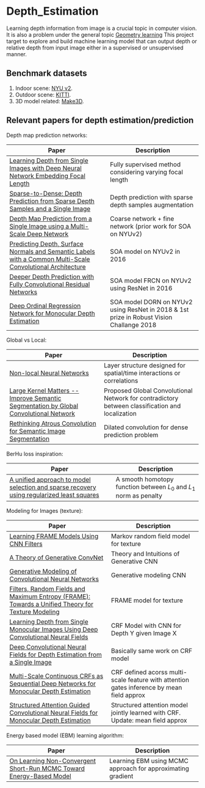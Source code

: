 # Depth_Estimation

Learning depth information from image is a crucial topic in computer vision.  It is also a problem under the general topic [Geometry learning](http://geometricdeeplearning.com/)  This project target to explore and build machine learning model that can output depth or relative depth from input image either in a supervised or unsupervised manner.


## Benchmark datasets
1. Indoor scene: [NYU v2](https://cs.nyu.edu/~silberman/datasets/nyu_depth_v2.html).
2. Outdoor scene: [KITTI](http://www.cvlibs.net/datasets/kitti/eval_depth_all.php).
3. 3D model related: [Make3D](http://make3d.cs.cornell.edu/data.html).

## Relevant papers for depth estimation/prediction

Depth map prediction networks:

| Paper | Description |
| --- | --- |
| [Learning Depth from Single Images with Deep Neural Network Embedding Focal Length](https://arxiv.org/abs/1803.10039) | Fully supervised method considering varying focal length |
| [Sparse-to-Dense: Depth Prediction from Sparse Depth Samples and a Single Image](https://arxiv.org/abs/1709.07492) | Depth prediction with sparse depth samples augmentation |
| [Depth Map Prediction from a Single Image using a Multi-Scale Deep Network](https://arxiv.org/abs/1406.2283) | Coarse network + fine network (prior work for SOA on NYUv2) |
| [Predicting Depth, Surface Normals and Semantic Labels with a Common Multi-Scale Convolutional Architecture](https://arxiv.org/abs/1411.4734) | SOA model on NYUv2 in 2016|
| [Deeper Depth Prediction with Fully Convolutional Residual Networks](https://arxiv.org/abs/1606.00373) | SOA model FRCN on NYUv2 using ResNet in 2016 |
| [Deep Ordinal Regression Network for Monocular Depth Estimation](https://arxiv.org/abs/1806.02446) | SOA model DORN on NYUv2 using ResNet in 2018 & 1st prize in Robust Vision Challange 2018 |

Global vs Local:

| Paper | Description |
| --- | --- |
| [Non-local Neural Networks](https://arxiv.org/abs/1711.07971) | Layer structure designed for spatial/time interactions or correlations |
| [Large Kernel Matters -- Improve Semantic Segmentation by Global Convolutional Network](https://arxiv.org/abs/1703.02719) | Proposed Global Convolutional Network for contradictory between classification and localization |
|[Rethinking Atrous Convolution for Semantic Image Segmentation](https://arxiv.org/abs/1706.05587)|Dilated convolution for dense prediction problem|



BerHu loss inspiration:

| Paper | Description |
| --- | --- |
| [A unified approach to model selection and sparse recovery using regularized least squares](https://arxiv.org/abs/0905.3573) | A smooth homotopy function between $L_0$ and $L_1$ norm as penalty |


Modeling for Images (texture):

| Paper | Description |
| --- | --- |
| [Learning FRAME Models Using CNN Filters](https://arxiv.org/abs/1509.08379) | Markov random field model for texture|
|[A Theory of Generative ConvNet](https://arxiv.org/abs/1602.03264)|Theory and Intuitions of Generative CNN|
|[Generative Modeling of Convolutional Neural Networks](https://arxiv.org/abs/1412.6296)|Generative modeling CNN|
|[Filters, Random Fields and Maximum Entropy (FRAME): Towards a Unified Theory for Texture Modeling](https://link.springer.com/article/10.1023/A:1007925832420)|FRAME model for texture|
|[Learning Depth from Single Monocular Images Using Deep Convolutional Neural Fields](https://arxiv.org/abs/1502.07411)|CRF Model with CNN for Depth Y given Image X|
|[Deep Convolutional Neural Fields for Depth Estimation from a Single Image](https://arxiv.org/abs/1411.6387)|Basically same work on CRF model|
|[Multi-Scale Continuous CRFs as Sequential Deep Networks for Monocular Depth Estimation](https://arxiv.org/abs/1704.02157)|CRF defined acorss multi-scale feature with attention gates inference by mean field approx|
|[Structured Attention Guided Convolutional Neural Fields for Monocular Depth Estimation](https://arxiv.org/abs/1803.11029)|Structured attention model jointly learned with CRF. Update: mean field approx|

Energy based model (EBM) learning algorithm:

| Paper | Description |
| --- | --- |
| [On Learning Non-Convergent Short-Run MCMC Toward Energy-Based Model](https://arxiv.org/abs/1904.09770) |Learning EBM using MCMC approach for approximating gradient|
